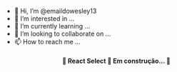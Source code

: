 - 👋 Hi, I’m @emaildowesley13
- 👀 I’m interested in ...
- 🌱 I’m currently learning ...
- 💞️ I’m looking to collaborate on ...
- 📫 How to reach me ...

<h4 align="center"> 
	🚧  React Select 🚀 Em construção...  🚧
</h4>

<!---
emaildowesley13/emaildowesley13 is a ✨ special ✨ repository because its `README.md` (this file) appears on your GitHub profile.
You can click the Preview link to take a look at your changes.
--->
